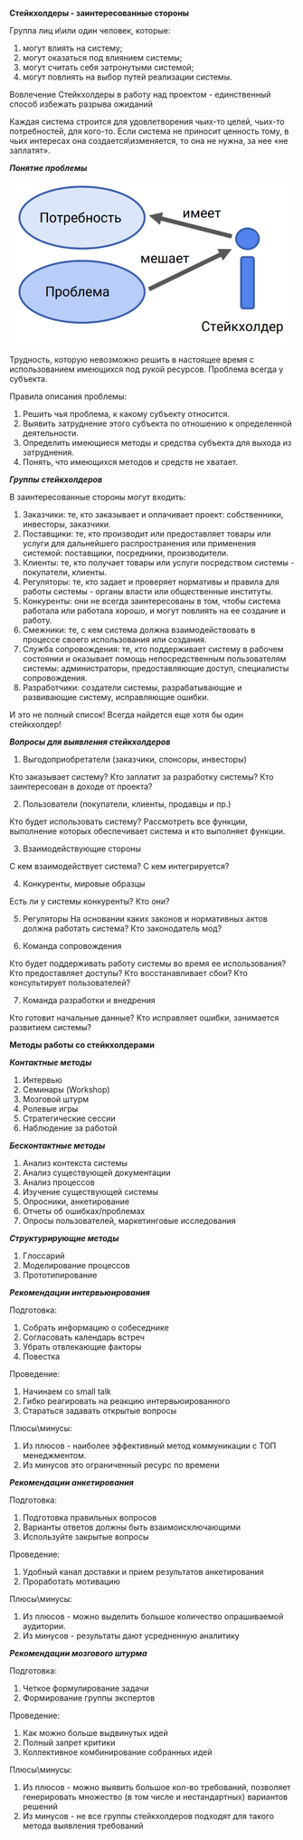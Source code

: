 ﻿**Стейкхолдеры - заинтересованные стороны**

Группа лиц и\или один человек, которые:
1. могут влиять на систему;
2. могут оказаться под влиянием системы;
3. могут считать себя затронутыми системой;
4. могут повлиять на выбор путей реализации системы.

Вовлечение Стейкхолдеры в работу над проектом - единственный способ избежать
разрыва ожиданий


Каждая система строится для удовлетворения чьих-то целей, чьих-то потребностей, для
кого-то. Если система не приносит ценность тому, в чьих интересах она
создается\изменяется, то она не нужна, за нее «не заплатят».


***Понятие проблемы***


![Image alt](https://github.com/dmatwe/projects/blob/main/OTUS_SA_ADVANCED/Стейкхолдеры/png/s1.png)

Трудность, которую невозможно решить в настоящее время с использованием имеющихся под
рукой ресурсов.
Проблема всегда у субъекта.

Правила описания проблемы:

1. Решить чья проблема, к какому субъекту
относится.
2. Выявить затруднение этого субъекта по
отношению к определенной деятельности.
3. Определить имеющиеся методы и средства
субъекта для выхода из затруднения.
4. Понять, что имеющихся методов и средств не
хватает.

***Группы стейкхолдеров***

В заинтересованные стороны могут входить:

1. Заказчики: те, кто заказывает и оплачивает проект: собственники, инвесторы,
заказчики.
2. Поставщики: те, кто производит или предоставляет товары или услуги для
дальнейшего распространения или применения системой: поставщики, посредники,
производители.
3. Клиенты: те, кто получает товары или услуги посредством системы - покупатели,
клиенты.
4. Регуляторы: те, кто задает и проверяет нормативы и правила для работы системы -
органы власти или общественные институты.
5. Конкуренты: они не всегда заинтересованы в том, чтобы система работала или
работала хорошо, и могут повлиять на ее создание и работу.
6. Смежники: те, с кем система должна взаимодействовать в процессе своего
использования или создания.
7. Служба сопровождения: те, кто поддерживает систему в рабочем состоянии и
оказывает помощь непосредственным пользователям системы: администраторы,
предоставляющие доступ, специалисты сопровождения.
8. Разработчики: создатели системы, разрабатывающие и развивающие систему,
исправляющие ошибки.

И это не полный список! Всегда найдется еще хотя бы один стейкхолдер!


***Вопросы для выявления стейкхолдеров***

1. Выгодоприобретатели (заказчики, спонсоры, инвесторы)

Кто заказывает систему? Кто заплатит за разработку системы? Кто
заинтересован в доходе от проекта?

2. Пользователи (покупатели, клиенты, продавцы и пр.)

Кто будет использовать систему? Рассмотреть все функции, выполнение
которых обеспечивает система и кто выполняет функции.

3. Взаимодействующие стороны

С кем взаимодействует система? С кем интегрируется?

4. Конкуренты, мировые образцы

Есть ли у системы конкуренты? Кто они?

5. Регуляторы 
На основании каких законов и нормативных актов должна работать система? Кто законодатель мод?

6. Команда сопровождения

Кто будет поддерживать работу системы во время ее использования? Кто
предоставляет доступы? Кто восстанавливает сбои? Кто консультирует
пользователей?

7. Команда разработки и внедрения

Кто готовит начальные данные? Кто исправляет ошибки, занимается
развитием системы?


**Методы работы со стейкхолдерами**

***Контактные методы***

1. Интервью
2. Семинары (Workshop)
3. Мозговой штурм
4. Ролевые игры
5. Стратегические сессии
6. Наблюдение за работой

***Бесконтактные методы***

1. Анализ контекста системы
2. Анализ существующей документации
3. Анализ процессов
4. Изучение существующей системы
5. Опросники, анкетирование
6. Отчеты об ошибках/проблемах
7. Опросы пользователей, маркетинговые
исследования

***Структурирующие методы***

1. Глоссарий
2. Моделирование процессов
3. Прототипирование


***Рекомендации интервьюирования***

Подготовка:
1. Собрать информацию о собеседнике
2. Согласовать календарь встреч
3. Убрать отвлекающие факторы
4. Повестка

Проведение:
1. Начинаем со small talk
2. Гибко реагировать на реакцию интервьюированного
3. Стараться задавать открытые вопросы

Плюсы\минусы:
1. Из плюсов - наиболее эффективный метод коммуникации с ТОП
менеджментом.
2. Из минусов это ограниченный ресурс по времени

***Рекомендации анкетирования***

Подготовка:
1. Подготовка правильных вопросов
2. Варианты ответов должны быть взаимоисключающими
3. Используйте закрытые вопросы

Проведение:
1. Удобный канал доставки и прием результатов
анкетирования
2. Проработать мотивацию

Плюсы\минусы:
1. Из плюсов - можно выделить большое количество
опрашиваемой аудитории. 
2. Из минусов - результаты дают
усредненную аналитику

***Рекомендации мозгового штурма***

Подготовка:
1. Четкое формулирование задачи
2. Формирование группы экспертов

Проведение:
1. Как можно больше выдвинутых идей
2. Полный запрет критики
3. Коллективное комбинирование собранных идей

Плюсы\минусы:

1. Из плюсов - можно выявить большое кол-во требований, позволяет генерировать множество (в том числе и нестандартных) вариантов решений
2. Из минусов - не все группы стейкхолдеров подходят для такого метода выявления требований